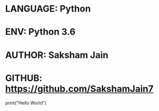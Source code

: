 # LANGUAGE: Python
# ENV: Python 3.6
# AUTHOR: Saksham Jain
# GITHUB: https://github.com/SakshamJain7

print("Hello World")
